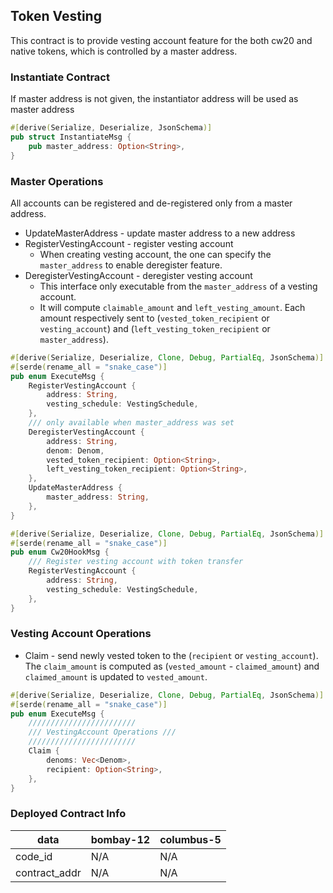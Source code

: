 ## Token Vesting

This contract is to provide vesting account feature for the both cw20 and native tokens, which is controlled by a master address.

### Instantiate Contract
If master address is not given, the instantiator address will be used as master address

```rust
#[derive(Serialize, Deserialize, JsonSchema)]
pub struct InstantiateMsg {
    pub master_address: Option<String>,
}
```

### Master Operations
All accounts can be registered and de-registered only from a master address.

* UpdateMasterAddress - update master address to a new address
* RegisterVestingAccount   - register vesting account
  * When creating vesting account, the one can specify the `master_address` to enable deregister feature.
* DeregisterVestingAccount  - deregister vesting account
  * This interface only executable from the `master_address` of a vesting account.
  * It will compute `claimable_amount` and `left_vesting_amount`. Each amount respectively sent to (`vested_token_recipient` or `vesting_account`) and (`left_vesting_token_recipient` or `master_address`).

```rust
#[derive(Serialize, Deserialize, Clone, Debug, PartialEq, JsonSchema)]
#[serde(rename_all = "snake_case")]
pub enum ExecuteMsg {
    RegisterVestingAccount {
        address: String,
        vesting_schedule: VestingSchedule,
    },
    /// only available when master_address was set
    DeregisterVestingAccount {
        address: String,
        denom: Denom,
        vested_token_recipient: Option<String>,
        left_vesting_token_recipient: Option<String>,
    },
    UpdateMasterAddress {
        master_address: String,
    },
}

#[derive(Serialize, Deserialize, Clone, Debug, PartialEq, JsonSchema)]
#[serde(rename_all = "snake_case")]
pub enum Cw20HookMsg {
    /// Register vesting account with token transfer
    RegisterVestingAccount {
        address: String,
        vesting_schedule: VestingSchedule,
    },
}
```

### Vesting Account Operations

* Claim - send newly vested token to the (`recipient` or `vesting_account`). The `claim_amount` is computed as (`vested_amount` - `claimed_amount`) and `claimed_amount` is updated to `vested_amount`.

```rust
#[derive(Serialize, Deserialize, Clone, Debug, PartialEq, JsonSchema)]
#[serde(rename_all = "snake_case")]
pub enum ExecuteMsg {
    ////////////////////////
    /// VestingAccount Operations ///
    ////////////////////////
    Claim {
        denoms: Vec<Denom>,
        recipient: Option<String>,
    },
}
```

### Deployed Contract Info
| data          | bombay-12 | columbus-5 |
| ------------- | --------- | ---------- |
| code_id       | N/A       | N/A        |
| contract_addr | N/A       | N/A        |
